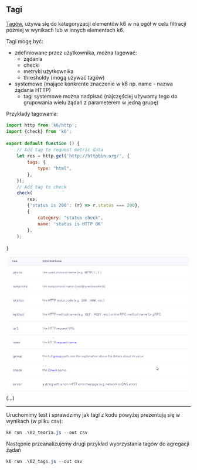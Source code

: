
## Tagi

[Tagów](https://k6.io/docs/using-k6/tags-and-groups/), używa się do kategoryzacji elementów k6 w na ogół w celu filtracji później w wynikach lub w innych elementach k6.

Tagi mogę być:
- zdefiniowane przez użytkownika, można tagować:
  - żądania
  - checki
  - metryki użytkownika
  - thresholdy (mogą używać tagów)
- systemowe (mające konkrente znaczenie w k6 np. name - nazwa żądania HTTP)
  - tagi systemowe można nadpisać (najczęściej używamy tego do grupowania wielu żądań z parameterem w jedną grupę)
    
Przykłady tagowania:

```javascript
import http from 'k6/http';
import {check} from 'k6';

export default function () {
    // Add tag to request metric data
    let res = http.get('http://httpbin.org/', {
        tags: {
            type: "html",
        },
    });
    // Add tag to check
    check(
        res,
        {'status is 200': (r) => r.status === 200},
        {
            category: "status check",
            name: 'status is HTTP OK'
        },
    );

}

```


![system tags](img/systemtags.png)
(...)

***
Uruchomimy test i sprawdzimy jak tagi z kodu powyżej prezentują się w wynikach (w pliku csv):

```powershell
k6 run .\02_teoria.js --out csv
```

Następnie przeanalizujemy drugi przykład wyorzystania tagów do agregacji żądań

```powershell
k6 run .\02_tags.js --out csv
```
